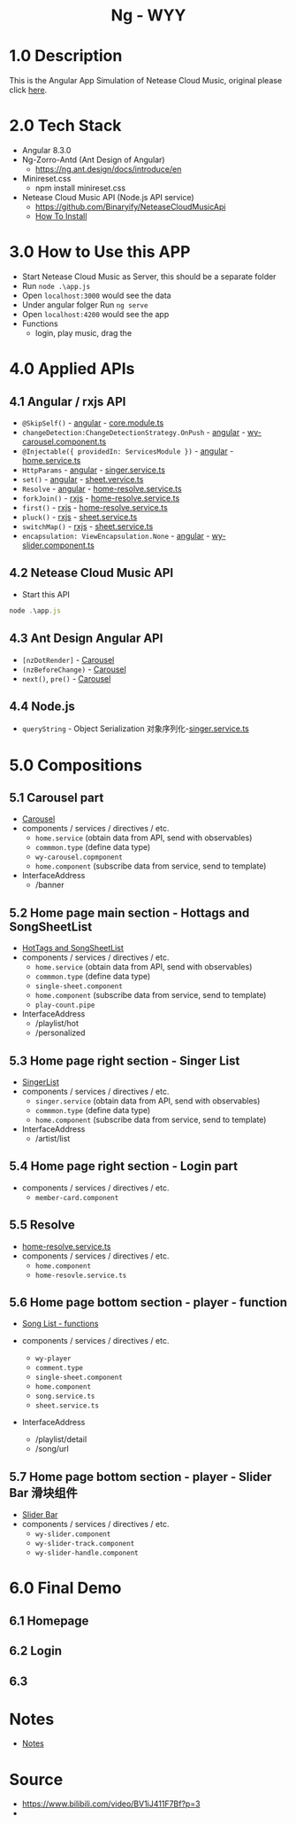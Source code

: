 <h1 align='center'>Ng - WYY</h1>

# 1.0 Description
This is the Angular App Simulation of Netease Cloud Music, original please click [here](https://music.163.com/).

# 2.0 Tech Stack
- Angular 8.3.0
- Ng-Zorro-Antd (Ant Design of Angular)
  - https://ng.ant.design/docs/introduce/en
- Minireset.css
  - npm install minireset.css
- Netease Cloud Music API (Node.js API service)
  - https://github.com/Binaryify/NeteaseCloudMusicApi
  - [How To Install](https://github.com/puddlejumper26/ng-wyy/issues/2)


# 3.0 How to Use this APP
- Start Netease Cloud Music as Server, this should be a separate folder
- Run `node .\app.js`
- Open `localhost:3000` would see the data
- Under angular folger Run `ng serve`
- Open `localhost:4200` would see the app
- Functions
  - login, play music, drag the

# 4.0 Applied APIs

## 4.1 Angular / rxjs API
- `@SkipSelf()` - <u>angular</u> - [core.module.ts](https://github.com/puddlejumper26/ng-wyy/blob/main/src/app/core/core.module.ts)
- `changeDetection:ChangeDetectionStrategy.OnPush` - <u>angular</u> - [wy-carousel.component.ts](https://github.com/puddlejumper26/ng-wyy/blob/main/src/app/pages/home/components/wy-carousel/wy-carousel.component.ts)
- `@Injectable({ providedIn: ServicesModule })` - <u>angular</u> - [home.service.ts](https://github.com/puddlejumper26/ng-wyy/blob/main/src/app/services/home.service.ts)
- `HttpParams` - <u>angular</u> - [singer.service.ts](https://github.com/puddlejumper26/ng-wyy/blob/main/src/app/services/singer.service.ts)
- `set()` - <u>angular</u> -  [sheet.vervice.ts](https://github.com/puddlejumper26/ng-wyy/blob/main/src/app/services/sheet.service.ts)
- `Resolve` - <u>angular</u> - [home-resolve.service.ts](https://github.com/puddlejumper26/ng-wyy/blob/main/src/app/pages/home/home-resolve.service.ts)
- `forkJoin()` - <u>rxjs</u> - [home-resolve.service.ts](https://github.com/puddlejumper26/ng-wyy/blob/main/src/app/pages/home/home-resolve.service.ts)
- `first()` - <u>rxjs</u> - [home-resolve.service.ts](https://github.com/puddlejumper26/ng-wyy/blob/main/src/app/pages/home/home-resolve.service.ts)
- `pluck()` - <u>rxjs</u> - [sheet.service.ts](https://github.com/puddlejumper26/ng-wyy/blob/main/src/app/services/sheet.service.ts)
- `switchMap()` - <u>rxjs</u> - [sheet.service.ts](https://github.com/puddlejumper26/ng-wyy/blob/main/src/app/services/sheet.service.ts)
- `encapsulation: ViewEncapsulation.None` - <u>angular</u> - [wy-slider.component.ts](https://github.com/puddlejumper26/ng-wyy/blob/main/src/app/share/wy-ui/wy-slider/wy-slider.component.ts)


## 4.2 Netease Cloud Music API
- Start this API
```ts
node .\app.js
```

## 4.3 Ant Design Angular API
- `[nzDotRender]` - [Carousel](https://github.com/puddlejumper26/ng-wyy/issues/3)
- `(nzBeforeChange)` - [Carousel](https://github.com/puddlejumper26/ng-wyy/issues/3)
- `next()`, `pre()` - [Carousel](https://github.com/puddlejumper26/ng-wyy/issues/3)


## 4.4 Node.js
- `queryString` - Object Serialization 对象序列化-[singer.service.ts](https://github.com/puddlejumper26/ng-wyy/blob/main/src/app/services/singer.service.ts)

# 5.0 Compositions

## 5.1 Carousel part
- [Carousel](https://github.com/puddlejumper26/ng-wyy/issues/3)
- components / services / directives / etc.
  - `home.service` (obtain data from API, send with observables)
  - `commmon.type` (define data type)
  - `wy-carousel.copmponent`
  - `home.component` (subscribe data from service, send to template)
- InterfaceAddress
  - /banner

## 5.2 Home page main section - Hottags and SongSheetList
- [HotTags and SongSheetList](https://github.com/puddlejumper26/ng-wyy/issues/4)
- components / services / directives / etc.
  - `home.service`   (obtain data from API, send with observables)
  - `commmon.type`   (define data type)
  - `single-sheet.component`
  - `home.component`  (subscribe data from service, send to template)
  - `play-count.pipe`
- InterfaceAddress
  - /playlist/hot
  - /personalized

## 5.3 Home page right section - Singer List
- [SingerList](https://github.com/puddlejumper26/ng-wyy/issues/5)
- components / services / directives / etc.
  - `singer.service` (obtain data from API, send with observables)
  - `commmon.type` (define data type)
  - `home.component` (subscribe data from service, send to template)
- InterfaceAddress
  - /artist/list

## 5.4 Home page right section - Login part
- components / services / directives / etc.
  - `member-card.component`

## 5.5 Resolve
- [home-resolve.service.ts](https://github.com/puddlejumper26/ng-wyy/issues/6)
- components / services / directives / etc.
  - `home.component`
  - `home-resovle.service.ts`


## 5.6 Home page bottom section - player - function
- [Song List - functions](https://github.com/puddlejumper26/ng-wyy/issues/7)
- components / services / directives / etc.
  - `wy-player`
  - `comment.type`
  - `single-sheet.component`
  - `home.component`
  - `song.service.ts`
  - `sheet.service.ts`

- InterfaceAddress
  - /playlist/detail
  - /song/url

## 5.7 Home page bottom section - player - Slider Bar 滑块组件
- [Slider Bar](https://github.com/puddlejumper26/ng-wyy/issues/8)
- components / services / directives / etc.
  - `wy-slider.component`
  - `wy-slider-track.component`
  - `wy-slider-handle.component`


# 6.0 Final Demo

## 6.1 Homepage
## 6.2 Login
## 6.3

# Notes
- [Notes](https://github.com/puddlejumper26/ng-wyy/issues/1)


# Source
- https://www.bilibili.com/video/BV1iJ411F7Bf?p=3
-